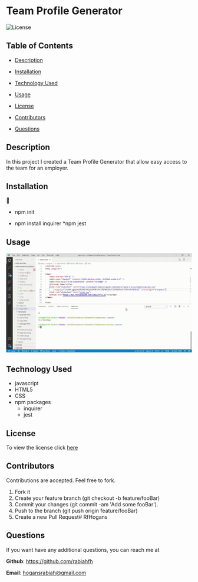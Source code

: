 # Team Profile Generator  
 ![License](https://img.shields.io/badge/license-MIT-red) 

  
 ## Table of Contents
  
* [Description](#Description)
  
* [Installation](#Installation)

* [Technology Used](#Technology-used)
    
* [Usage](#Usage)
  
* [License](#License)
  
* [Contributors](#Contributors)
  
* [Questions](#Questions)
  
 ## Description 
  
In this project I created a Team Profile Generator that allow easy access to the team for an employer.  
 ## Installation
  
 💾 
  
* npm init
  
* npm install inquirer
*npm jest
    
 ## Usage
  
 ![Demo](demohw9.gif)  
 
 ## Technology Used
 * javascript
 * HTML5
 * CSS
 * npm packages
    * inquirer
    * jest
 ## License
To view the license click [here](https://choosealicense.com/licenses/mit/)

  
 ## Contributors
  
 Contributions are accepted. Feel free to fork.
1. Fork it
2. Create your feature branch (git checkout -b feature/fooBar)
3. Commit your changes (git commit -am 'Add some fooBar').
4. Push to the branch (git push origin feature/fooBar)
5. Create a new Pull Request# RfHogans

  
  
 ## Questions
  
 If you want have any additional questions, you can reach me at
  
 **Github**: https://github.com/rabiahfh
  
 **Email**: hogansrabiah@gmail.com
